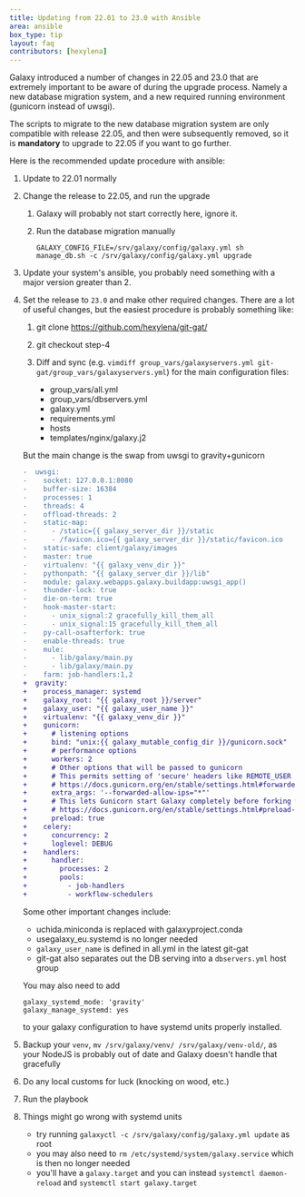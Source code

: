 ```yaml
---
title: Updating from 22.01 to 23.0 with Ansible
area: ansible
box_type: tip
layout: faq
contributors: [hexylena]
---
```


Galaxy introduced a number of changes in 22.05 and 23.0 that are extremely important to be aware of during the upgrade process. Namely a new database migration system, and a new required running environment (gunicorn instead of uwsgi).

The scripts to migrate to the new database migration system are only compatible with release 22.05, and then were subsequently removed, so it is **mandatory** to upgrade to 22.05 if you want to go further.

Here is the recommended update procedure with ansible:

1. Update to 22.01 normally
2. Change the release to 22.05, and run the upgrade
   1. Galaxy will probably not start correctly here, ignore it.
   2. Run the database migration manually

      ```
      GALAXY_CONFIG_FILE=/srv/galaxy/config/galaxy.yml sh manage_db.sh -c /srv/galaxy/config/galaxy.yml upgrade
      ```

3. Update your system's ansible, you probably need something with a major version greater than 2.
3. Set the release to `23.0` and make other required changes. There are a lot of useful changes, but the easiest procedure is probably something like:

   1. git clone https://github.com/hexylena/git-gat/
   2. git checkout step-4
   3. Diff and sync (e.g. `vimdiff group_vars/galaxyservers.yml git-gat/group_vars/galaxyservers.yml`) for the main configuration files:

      - group_vars/all.yml
      - group_vars/dbservers.yml
      - galaxy.yml
      - requirements.yml
      - hosts
      - templates/nginx/galaxy.j2

   But the main change is the swap from uwsgi to gravity+gunicorn

   ```diff
   -  uwsgi:
   -    socket: 127.0.0.1:8080
   -    buffer-size: 16384
   -    processes: 1
   -    threads: 4
   -    offload-threads: 2
   -    static-map:
   -      - /static={{ galaxy_server_dir }}/static
   -      - /favicon.ico={{ galaxy_server_dir }}/static/favicon.ico
   -    static-safe: client/galaxy/images
   -    master: true
   -    virtualenv: "{{ galaxy_venv_dir }}"
   -    pythonpath: "{{ galaxy_server_dir }}/lib"
   -    module: galaxy.webapps.galaxy.buildapp:uwsgi_app()
   -    thunder-lock: true
   -    die-on-term: true
   -    hook-master-start:
   -      - unix_signal:2 gracefully_kill_them_all
   -      - unix_signal:15 gracefully_kill_them_all
   -    py-call-osafterfork: true
   -    enable-threads: true
   -    mule:
   -      - lib/galaxy/main.py
   -      - lib/galaxy/main.py
   -    farm: job-handlers:1,2
   +  gravity:
   +    process_manager: systemd
   +    galaxy_root: "{{ galaxy_root }}/server"
   +    galaxy_user: "{{ galaxy_user_name }}"
   +    virtualenv: "{{ galaxy_venv_dir }}"
   +    gunicorn:
   +      # listening options
   +      bind: "unix:{{ galaxy_mutable_config_dir }}/gunicorn.sock"
   +      # performance options
   +      workers: 2
   +      # Other options that will be passed to gunicorn
   +      # This permits setting of 'secure' headers like REMOTE_USER (and friends)
   +      # https://docs.gunicorn.org/en/stable/settings.html#forwarded-allow-ips
   +      extra_args: '--forwarded-allow-ips="*"'
   +      # This lets Gunicorn start Galaxy completely before forking which is faster.
   +      # https://docs.gunicorn.org/en/stable/settings.html#preload-app
   +      preload: true
   +    celery:
   +      concurrency: 2
   +      loglevel: DEBUG
   +    handlers:
   +      handler:
   +        processes: 2
   +        pools:
   +          - job-handlers
   +          - workflow-schedulers
   ```

   Some other important changes include:
   - uchida.miniconda is replaced with galaxyproject.conda
   - usegalaxy_eu.systemd is no longer needed
   - `galaxy_user_name` is defined in all.yml in the latest git-gat
   - git-gat also separates out the DB serving into a `dbservers.yml` host group

   You may also need to add

   ```
   galaxy_systemd_mode: 'gravity'
   galaxy_manage_systemd: yes
   ```

   to your galaxy configuration to have systemd units properly installed.

4. Backup your `venv`, `mv /srv/galaxy/venv/ /srv/galaxy/venv-old/`, as your NodeJS is probably out of date and Galaxy doesn't handle that gracefully
5. Do any local customs for luck (knocking on wood, etc.)
6. Run the playbook
7. Things might go wrong with systemd units
   - try running `galaxyctl -c /srv/galaxy/config/galaxy.yml update` as root
   - you may also need to `rm /etc/systemd/system/galaxy.service` which is then no longer needed
   - you'll have a `galaxy.target` and you can instead `systemctl daemon-reload` and `systemctl start galaxy.target`
